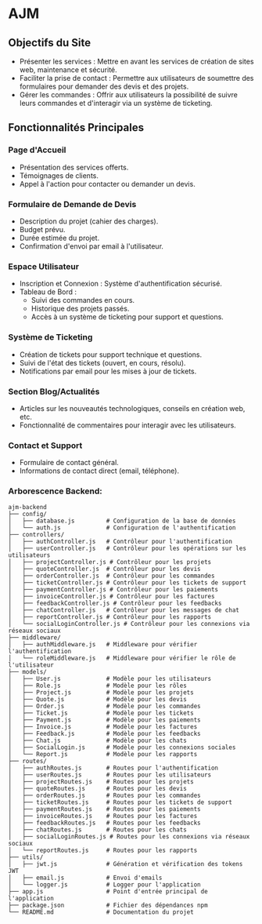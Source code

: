 # AJM

## Objectifs du Site
- Présenter les services : Mettre en avant les services de création de sites web, maintenance et sécurité.
- Faciliter la prise de contact : Permettre aux utilisateurs de soumettre des formulaires pour demander des devis et des projets.
- Gérer les commandes : Offrir aux utilisateurs la possibilité de suivre leurs commandes et d'interagir via un système de ticketing.

## Fonctionnalités Principales
### Page d'Accueil
- Présentation des services offerts.
- Témoignages de clients.
- Appel à l'action pour contacter ou demander un devis.

### Formulaire de Demande de Devis
 - Description du projet (cahier des charges).
 - Budget prévu.
 - Durée estimée du projet.
 - Confirmation d'envoi par email à l'utilisateur.

### Espace Utilisateur
- Inscription et Connexion : Système d'authentification sécurisé.
- Tableau de Bord :
    - Suivi des commandes en cours.
    - Historique des projets passés.
    - Accès à un système de ticketing pour support et questions.

### Système de Ticketing
- Création de tickets pour support technique et questions.
- Suivi de l'état des tickets (ouvert, en cours, résolu).
- Notifications par email pour les mises à jour de tickets.

### Section Blog/Actualités
- Articles sur les nouveautés technologiques, conseils en création web, etc.
- Fonctionnalité de commentaires pour interagir avec les utilisateurs.

### Contact et Support
- Formulaire de contact général.
- Informations de contact direct (email, téléphone).


### Arborescence Backend:
```
ajm-backend
├── config/
│   ├── database.js         # Configuration de la base de données
│   └── auth.js             # Configuration de l'authentification
├── controllers/
│   ├── authController.js   # Contrôleur pour l'authentification
│   ├── userController.js   # Contrôleur pour les opérations sur les utilisateurs
│   ├── projectController.js # Contrôleur pour les projets
│   ├── quoteController.js  # Contrôleur pour les devis
│   ├── orderController.js  # Contrôleur pour les commandes
│   ├── ticketController.js # Contrôleur pour les tickets de support
│   ├── paymentController.js # Contrôleur pour les paiements
│   ├── invoiceController.js # Contrôleur pour les factures
│   ├── feedbackController.js # Contrôleur pour les feedbacks
│   ├── chatController.js   # Contrôleur pour les messages de chat
│   ├── reportController.js # Contrôleur pour les rapports
│   └── socialLoginController.js # Contrôleur pour les connexions via réseaux sociaux
├── middleware/
│   ├── authMiddleware.js   # Middleware pour vérifier l'authentification
│   └── roleMiddleware.js   # Middleware pour vérifier le rôle de l'utilisateur
├── models/
│   ├── User.js             # Modèle pour les utilisateurs
│   ├── Role.js             # Modèle pour les rôles
│   ├── Project.js          # Modèle pour les projets
│   ├── Quote.js            # Modèle pour les devis
│   ├── Order.js            # Modèle pour les commandes
│   ├── Ticket.js           # Modèle pour les tickets
│   ├── Payment.js          # Modèle pour les paiements
│   ├── Invoice.js          # Modèle pour les factures
│   ├── Feedback.js         # Modèle pour les feedbacks
│   ├── Chat.js             # Modèle pour les chats
│   ├── SocialLogin.js      # Modèle pour les connexions sociales
│   └── Report.js           # Modèle pour les rapports
├── routes/
│   ├── authRoutes.js       # Routes pour l'authentification
│   ├── userRoutes.js       # Routes pour les utilisateurs
│   ├── projectRoutes.js    # Routes pour les projets
│   ├── quoteRoutes.js      # Routes pour les devis
│   ├── orderRoutes.js      # Routes pour les commandes
│   ├── ticketRoutes.js     # Routes pour les tickets de support
│   ├── paymentRoutes.js    # Routes pour les paiements
│   ├── invoiceRoutes.js    # Routes pour les factures
│   ├── feedbackRoutes.js   # Routes pour les feedbacks
│   ├── chatRoutes.js       # Routes pour les chats
│   ├── socialLoginRoutes.js # Routes pour les connexions via réseaux sociaux
│   └── reportRoutes.js     # Routes pour les rapports
├── utils/
│   ├── jwt.js              # Génération et vérification des tokens JWT
│   ├── email.js            # Envoi d'emails
│   └── logger.js           # Logger pour l'application
├── app.js                  # Point d'entrée principal de l'application
├── package.json            # Fichier des dépendances npm
└── README.md               # Documentation du projet
```